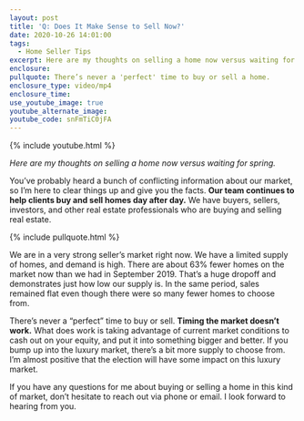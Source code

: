 ```yaml
---
layout: post
title: 'Q: Does It Make Sense to Sell Now?'
date: 2020-10-26 14:01:00
tags:
  - Home Seller Tips
excerpt: Here are my thoughts on selling a home now versus waiting for spring.
enclosure:
pullquote: There’s never a 'perfect' time to buy or sell a home.
enclosure_type: video/mp4
enclosure_time:
use_youtube_image: true
youtube_alternate_image:
youtube_code: snFmTiC0jFA
---
```


{% include youtube.html %}

*Here are my thoughts on selling a home now versus waiting for spring.*

You’ve probably heard a bunch of conflicting information about our market, so I’m here to clear things up and give you the facts.&nbsp;**Our team continues to help clients buy and sell homes day after day.** We have buyers, sellers, investors, and other real estate professionals who are buying and selling real estate.

{% include pullquote.html %}

We are in a very strong seller’s market right now. We have a limited supply of homes, and demand is high. There are about 63% fewer homes on the market now than we had in September 2019. That’s a huge dropoff and demonstrates just how low our supply is. In the same period, sales remained flat even though there were so many fewer homes to choose from.

There’s never a “perfect” time to buy or sell. **Timing the market doesn’t work.** What does work is taking advantage of current market conditions to cash out on your equity, and put it into something bigger and better. If you bump up into the luxury market, there’s a bit more supply to choose from. I’m almost positive that the election will have some impact on this luxury market.

If you have any questions for me about buying or selling a home in this kind of market, don’t hesitate to reach out via phone or email. I look forward to hearing from you.